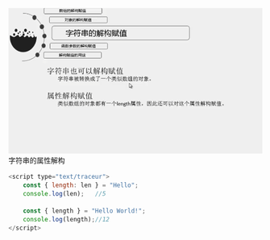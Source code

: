 ![](/assets/import11.png)字符串的属性解构

```js
<script type="text/traceur">
	const { length: len } = "Hello";
	console.log(len);	//5

	const { length } = "Hello World!";
	console.log(length);//12
</script>
```



